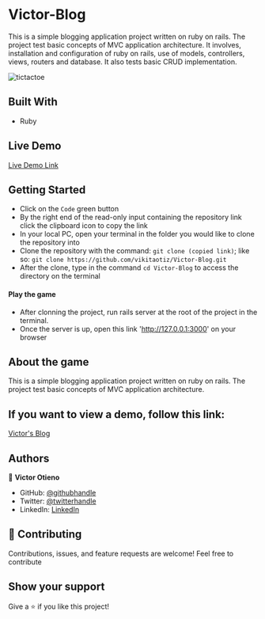 # Victor-Blog

This is a simple blogging application project written on ruby on rails. The project test basic concepts of MVC application architecture. It involves, installation and configuration of ruby on rails, use of models, controllers, views, routers and database. It also tests basic CRUD implementation.

![tictactoe](https://user-images.githubusercontent.com/65791349/117374832-30ca6a80-aece-11eb-98ca-3201ee88f892.png)

## Built With

- Ruby

## Live Demo

[Live Demo Link](https://vikita-blog.herokuapp.com/)

## Getting Started

- Click on the `Code` green button
- By the right end of the read-only input containing the repository link click the clipboard icon to copy the link
- In your local PC, open your terminal in the folder you would like to clone the repository into
- Clone the repository with the command: `git clone (copied link)`; like so: `git clone https://github.com/vikitaotiz/Victor-Blog.git`
- After the clone, type in the command `cd Victor-Blog` to access the directory on the terminal

#### Play the game

- After clonning the project, run rails server at the root of the project in the terminal.
- Once the server is up, open this link 'http://127.0.0.1:3000' on your browser

## About the game

This is a simple blogging application project written on ruby on rails. The project test basic concepts of MVC application architecture.

## If you want to view a demo, follow this link:

[Victor's Blog](https://vikita-blog.herokuapp.com/)

## Authors

:bust_in_silhouette: **Victor Otieno**

- GitHub: [@githubhandle](https://github.com/vikitaotiz)
- Twitter: [@twitterhandle](https://twitter.com/victoro29641869)
- LinkedIn: [LinkedIn](https://www.linkedin.com/in/victor-otieno-22ba7773/)

## :handshake: Contributing

Contributions, issues, and feature requests are welcome!
Feel free to contribute

## Show your support

Give a ⭐️ if you like this project!
